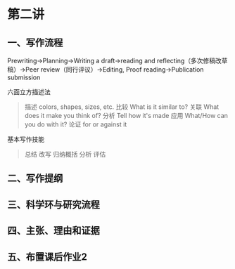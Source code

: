 # 第二讲

## 一、写作流程

Prewriting->Planning->Writing a draft->reading and reflecting（多次修稿改草稿）->Peer review（同行评议）->Editing, Proof reading->Publication submission

六面立方描述法
> 描述
>   colors, shapes, sizes, etc.
> 比较
>   What is it similar to?
> 关联
>   What does it make you think of?
> 分析
>   Tell how it's made
> 应用
>   What/How can you do with it?
> 论证
>   for or against it

基本写作技能
> 总结
> 改写
> 归纳概括
> 分析
> 评估

## 二、写作提纲

## 三、科学环与研究流程

## 四、主张、理由和证据

## 五、布置课后作业2
